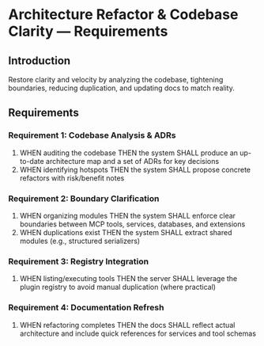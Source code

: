 # Architecture Refactor & Codebase Clarity — Requirements

## Introduction

Restore clarity and velocity by analyzing the codebase, tightening boundaries, reducing duplication, and updating docs to match reality.

## Requirements

### Requirement 1: Codebase Analysis & ADRs
1. WHEN auditing the codebase THEN the system SHALL produce an up-to-date architecture map and a set of ADRs for key decisions
2. WHEN identifying hotspots THEN the system SHALL propose concrete refactors with risk/benefit notes

### Requirement 2: Boundary Clarification
1. WHEN organizing modules THEN the system SHALL enforce clear boundaries between MCP tools, services, databases, and extensions
2. WHEN duplications exist THEN the system SHALL extract shared modules (e.g., structured serializers)

### Requirement 3: Registry Integration
1. WHEN listing/executing tools THEN the server SHALL leverage the plugin registry to avoid manual duplication (where practical)

### Requirement 4: Documentation Refresh
1. WHEN refactoring completes THEN the docs SHALL reflect actual architecture and include quick references for services and tool schemas

